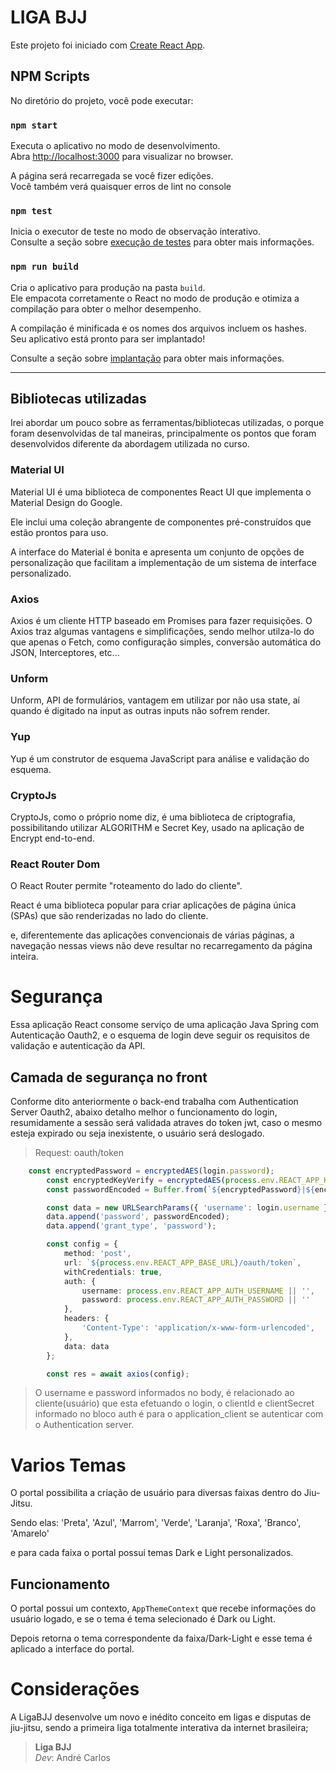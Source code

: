 # LIGA BJJ

Este projeto foi iniciado com [Create React App](https://github.com/facebook/create-react-app).

## NPM Scripts

No diretório do projeto, você pode executar:

### `npm start`

Executa o aplicativo no modo de desenvolvimento.\
Abra [http://localhost:3000](http://localhost:3000) para visualizar no browser.

A página será recarregada se você fizer edições.\
Você também verá quaisquer erros de lint no console

### `npm test`

Inicia o executor de teste no modo de observação interativo.\
Consulte a seção sobre [execução de testes](https://facebook.github.io/create-react-app/docs/running-tests) para obter mais informações.

### `npm run build`

Cria o aplicativo para produção na pasta `build`.\
Ele empacota corretamente o React no modo de produção e otimiza a compilação para obter o melhor desempenho.

A compilação é minificada e os nomes dos arquivos incluem os hashes.\
Seu aplicativo está pronto para ser implantado!

Consulte a seção sobre [implantação](https://facebook.github.io/create-react-app/docs/deployment) para obter mais informações.

---

## Bibliotecas utilizadas
Irei abordar um pouco sobre as ferramentas/bibliotecas utilizadas, o porque foram desenvolvidas de tal maneiras, principalmente os pontos que foram desenvolvidos diferente da abordagem utilizada no curso.

### Material UI
Material UI é uma biblioteca de componentes React UI que implementa o Material Design do Google.

Ele inclui uma coleção abrangente de componentes pré-construídos que estão prontos para uso.

A interface do Material é bonita e apresenta um conjunto de opções de personalização que facilitam a implementação de um sistema de interface personalizado.

### Axios
Axios é um cliente HTTP baseado em Promises para fazer requisições. O Axios traz algumas vantagens e simplificações, sendo melhor utilza-lo do que apenas o Fetch, como configuração simples, conversão automática do JSON, Interceptores, etc...

### Unform
Unform, API de formulários, vantagem em utilizar por não usa state, aí quando é digitado na input as outras inputs  não sofrem render.

### Yup
Yup é um construtor de esquema JavaScript para análise e validação do esquema.

### CryptoJs
CryptoJs, como o próprio nome diz, é uma biblioteca de criptografia, possibilitando utilizar ALGORITHM e Secret Key, usado na aplicação de Encrypt end-to-end.

### React Router Dom
O React Router permite "roteamento do lado do cliente".

React é uma biblioteca popular para criar aplicações de página única (SPAs) que são renderizadas no lado do cliente.

e, diferentemente das aplicações convencionais de várias páginas, a navegação nessas views não deve resultar no recarregamento da página inteira.

# Segurança
Essa aplicação React consome serviço de uma aplicação Java Spring com Autenticação Oauth2, e o esquema de login deve seguir os requisitos de validação e autenticação da API.

## Camada de segurança no front
Conforme dito anteriormente o back-end trabalha com Authentication Server Oauth2, abaixo detalho melhor o funcionamento do login, resumidamente a sessão será validada atraves do token jwt, caso o mesmo esteja expirado ou seja inexistente, o usuário será deslogado.

> Request: oauth/token
```ts
    const encryptedPassword = encryptedAES(login.password);
        const encryptedKeyVerify = encryptedAES(process.env.REACT_APP_KEY_VERIFY || '');
        const passwordEncoded = Buffer.from(`${encryptedPassword}|${encryptedKeyVerify}`).toString('base64');

        const data = new URLSearchParams({ 'username': login.username });
        data.append('password', passwordEncoded);
        data.append('grant_type', 'password');

        const config = {
            method: 'post',
            url: `${process.env.REACT_APP_BASE_URL}/oauth/token`,
            withCredentials: true,
            auth: {
                username: process.env.REACT_APP_AUTH_USERNAME || '',
                password: process.env.REACT_APP_AUTH_PASSWORD || ''
            },
            headers: {
                'Content-Type': 'application/x-www-form-urlencoded',
            },
            data: data
        };

        const res = await axios(config);
```

> O username e password informados no body, é relacionado ao cliente(usuário) que esta efetuando o login, o clientId e clientSecret informado no bloco auth é para o application_client se autenticar com o Authentication server.

# Varios Temas
O portal possibilita a criação de usuário para diversas faixas dentro do Jiu-Jitsu.

Sendo elas: 'Preta', 'Azul', 'Marrom', 'Verde', 'Laranja', 'Roxa', 'Branco', 'Amarelo'

e para cada faixa o portal possui temas Dark e Light personalizados.

## Funcionamento
O portal possui um contexto, `AppThemeContext` que recebe informações do usuário logado, e se o tema é tema selecionado é Dark ou Light.

Depois retorna o tema correspondente da faixa/Dark-Light e esse tema é aplicado a interface do portal.

# Considerações
A LigaBJJ desenvolve um novo e inédito conceito em ligas e disputas de jiu-jitsu,
sendo a primeira liga totalmente interativa da internet brasileira;

> **Liga BJJ** \
*Dev*: André Carlos
